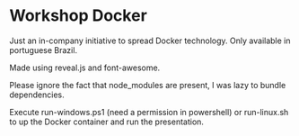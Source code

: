 # Workshop Docker

Just an in-company initiative to spread Docker technology. Only available in portuguese Brazil.

Made using reveal.js and font-awesome.

Please ignore the fact that node_modules are present, I was lazy to bundle dependencies.

Execute run-windows.ps1 (need a permission in powershell) or run-linux.sh to up the Docker container and run the presentation.
